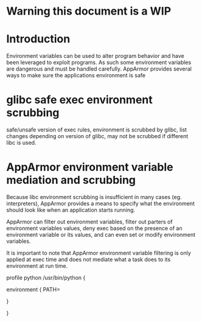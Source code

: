 # Warning this document is a WIP

# Introduction

Environment variables can be used to alter program behavior and have been leveraged to exploit programs. As such some environment variables are dangerous and must be handled carefully. AppArmor provides several ways to make sure the applications environment is safe

# glibc safe exec environment scrubbing

safe/unsafe version of exec rules, environment is scrubbed by glibc, list changes depending on version of glibc, may not be scrubbed if different libc is used.

# AppArmor environment variable mediation and scrubbing

Because libc environment scrubbing is insufficient in many cases (eg. interpreters), AppArmor provides a means to specify what the environment should look like when an application starts running.

AppArmor can filter out environment variables, filter out parters of environment variables values, deny exec based on the presence of an environment variable or its values, and can even set or modify environment variables.

It is important to note that AppArmor environment variable filtering is only applied at exec time and does not mediate what a task does to its environment at run time.

profile python /usr/bin/python {

  environment {
     PATH=

  }

}

